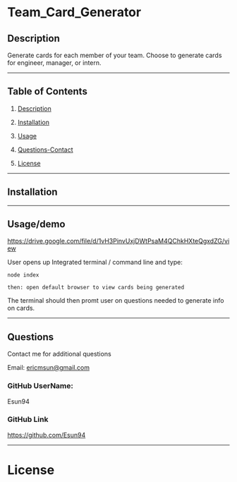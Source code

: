# Team_Card_Generator

## Description

Generate cards for each member of your team. Choose to generate cards for engineer, manager, or intern.


----

## Table of Contents

1. [Description](#description)

2. [Installation](#installation)

3. [Usage](#usage)

4. [Questions-Contact](#questions)

5. [License](#license)

----

## Installation




----

## Usage/demo

https://drive.google.com/file/d/1vH3PinvUxjDWtPsaM4QChkHXteQgxdZG/view


User opens up Integrated terminal / command line and type:

    node index
  
    then: open default browser to view cards being generated 

The terminal should then promt user on questions needed to generate info on cards.

----

## Questions

Contact me for additional questions

Email: ericmsun@gmail.com

### GitHub UserName:

Esun94

### GitHub Link

https://github.com/Esun94

----

# License
